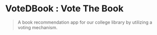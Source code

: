 # VoteDBook : Vote The Book

> A book recommendation app for our college library by utilizing a voting mechanism.
